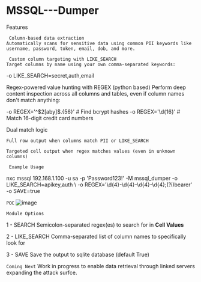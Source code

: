 # MSSQL---Dumper
Features

     Column-based data extraction
    Automatically scans for sensitive data using common PII keywords like username, password, token, email, dob, and more.

     Custom column targeting with LIKE_SEARCH
    Target columns by name using your own comma-separated keywords:

-o LIKE_SEARCH=secret,auth,email

 Regex-powered value hunting with REGEX (python based)
Perform deep content inspection across all columns and tables, even if column names don't match anything:

-o REGEX='^\$2[aby]\$.{56}'       # Find bcrypt hashes
-o REGEX='\d{16}'                 # Match 16-digit credit card numbers

 Dual match logic

    Full row output when columns match PII or LIKE_SEARCH

    Targeted cell output when regex matches values (even in unknown columns)

     Example Usage

nxc mssql 192.168.1.100 -u sa -p 'Password123!' -M mssql_dumper  -o LIKE_SEARCH=apikey,auth \ -o REGEX='\d{4}-\d{4}-\d{4}-\d{4};(?i)bearer' -o SAVE=true

   `POC`
   ![image](https://github.com/user-attachments/assets/ca34c318-32e4-48e3-9039-21c73ff0053d)


  `Module Options`

1 - SEARCH       Semicolon-separated regex(es) to search for in **Cell Values**


2 - LIKE_SEARCH  Comma-separated list of column names to specifically look for


3 - SAVE         Save the output to sqlite database (default True)


  `Coming Next`
 Work in progress to enable data retrieval through linked servers expanding the attack surfce.

